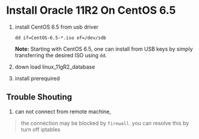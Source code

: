 Install Oracle 11R2 On CentOS 6.5
=================================

1.  install CentOS 6.5 from usb driver

        dd if=CentOS-6.5-*.iso of=/dev/sdb

    **Note:** Starting with CentOS 6.5, one can install from USB keys
    by simply transferring the desired ISO using `dd`.

2.  down load linux_11gR2_database
3.  install prerequired




Trouble Shouting
----------------

1.  can not connect from remote machine,

>   the connection may be blocked by `firewall`. you can resolve this by turn
>   off iptables